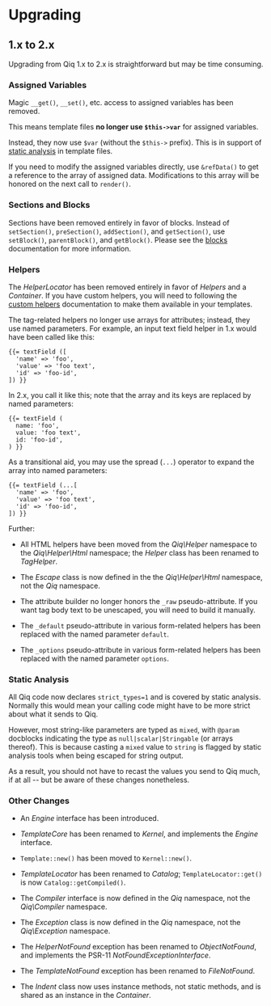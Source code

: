 # Upgrading

## 1.x to 2.x

Upgrading from Qiq 1.x to 2.x is straightforward but may be time consuming.

### Assigned Variables

Magic `__get()`, `__set()`, etc. access to assigned variables has been removed.

This means template files **no longer use `$this->var`** for assigned variables.

Instead, they now use `$var` (without the `$this->` prefix). This is in support
of [static analysis](./static-analysis.md) in template files.

If you need to modify the assigned variables directly, use `&refData()` to get
a reference to the array of assigned data. Modifications to this array will
be honored on the next call to `render()`.

### Sections and Blocks

Sections have been removed entirely in favor of blocks. Instead of
`setSection()`, `preSection()`, `addSection()`, and `getSection()`, use
`setBlock()`, `parentBlock()`, and `getBlock()`. Please see the
[blocks](./blocks.md) documentation for more information.

### Helpers

The _HelperLocator_ has been removed entirely in favor of _Helpers_ and
a _Container_. If you have custom helpers, you will need to following the
[custom helpers](./helpers/custom.md) documentation to make them available in
your templates.

The tag-related helpers no longer use arrays for attributes; instead, they use
named parameters. For example, an input text field helper in 1.x would have
been called like this:

```qiq
{{= textField ([
  'name' => 'foo',
  'value' => 'foo text',
  'id' => 'foo-id',
]) }}
```

In 2.x, you call it like this; note that the array and its keys are replaced
by named parameters:

```qiq
{{= textField (
  name: 'foo',
  value: 'foo text',
  id: 'foo-id',
) }}
```

As a transitional aid, you may use the spread (`...`) operator to expand the
array into named parameters:

```qiq
{{= textField (...[
  'name' => 'foo',
  'value' => 'foo text',
  'id' => 'foo-id',
]) }}
```

Further:

- All HTML helpers have been moved from the _Qiq\Helper_ namespace to the
  _Qiq\Helper\Html_ namespace; the _Helper_ class has been renamed
  to _TagHelper_.

- The _Escape_ class is now defined in the the _Qiq\Helper\Html_ namespace, not
  the _Qiq_ namespace.

- The attribute builder no longer honors the `_raw` pseudo-attribute. If you
  want tag body text to be unescaped, you will need to build it manually.

- The `_default` pseudo-attribute in various form-related helpers has been
  replaced with the named parameter `default`.

- The `_options` pseudo-attribute in various form-related helpers has been
  replaced with the named parameter `options`.


### Static Analysis

All Qiq code now declares `strict_types=1` and is covered by static analysis.
Normally this would mean your calling code might have to be more strict about
what it sends to Qiq.

However, most string-like parameters are typed as `mixed`, with `@param`
docblocks indicating the type as `null|scalar|Stringable` (or arrays thereof).
This is because casting a `mixed` value to `string` is flagged by static
analysis tools when being escaped for string output.

As a result, you should not have to recast the values you send to Qiq much, if
at all -- but be aware of these changes nonetheless.

### Other Changes

- An _Engine_ interface has been introduced.

- _TemplateCore_ has been renamed to _Kernel_, and implements the _Engine_
  interface.

- `Template::new()` has been moved to `Kernel::new()`.

- _TemplateLocator_ has been renamed to _Catalog_; `TemplateLocator::get()` is
   now `Catalog::getCompiled()`.

- The _Compiler_ interface is now defined in the _Qiq_ namespace, not
  the _Qiq\Compiler_ namespace.

- The _Exception_ class is now defined in the _Qiq_ namespace, not
  the _Qiq\Exception_ namespace.

- The _HelperNotFound_ exception has been renamed to _ObjectNotFound_, and
  implements the PSR-11 _NotFoundExceptionInterface_.

- The _TemplateNotFound_ exception has been renamed to _FileNotFound_.

- The _Indent_ class now uses instance methods, not static methods, and is
  shared as an instance in the _Container_.
